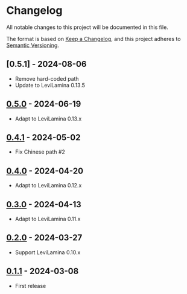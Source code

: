 # Changelog

All notable changes to this project will be documented in this file.

The format is based on [Keep a Changelog](https://keepachangelog.com/en/1.0.0/),
and this project adheres to [Semantic Versioning](https://semver.org/spec/v2.0.0.html).

## [0.5.1] - 2024-08-06

- Remove hard-coded path
- Update to LeviLamina 0.13.5

## [0.5.0] - 2024-06-19

- Adapt to LeviLamina 0.13.x

## [0.4.1] - 2024-05-02

- Fix Chinese path #2

## [0.4.0] - 2024-04-20

- Adapt to LeviLamina 0.12.x

## [0.3.0] - 2024-04-13

- Adapt to LeviLamina 0.11.x

## [0.2.0] - 2024-03-27

- Support LeviLamina 0.10.x

## [0.1.1] - 2024-03-08

- First release

[0.5.0]: https://github.com/LiteLDev/LegacyAddonsManager/compare/v0.4.1...v0.5.0
[0.4.1]: https://github.com/LiteLDev/LegacyAddonsManager/compare/v0.4.0...v0.4.1
[0.4.0]: https://github.com/LiteLDev/LegacyAddonsManager/compare/v0.3.0...v0.4.0
[0.3.0]: https://github.com/LiteLDev/LegacyAddonsManager/compare/v0.2.0...v0.3.0
[0.2.0]: https://github.com/LiteLDev/LegacyAddonsManager/compare/v0.1.1...v0.2.0
[0.1.1]: https://github.com/LiteLDev/LegacyAddonsManager/releases/tag/v0.1.1
